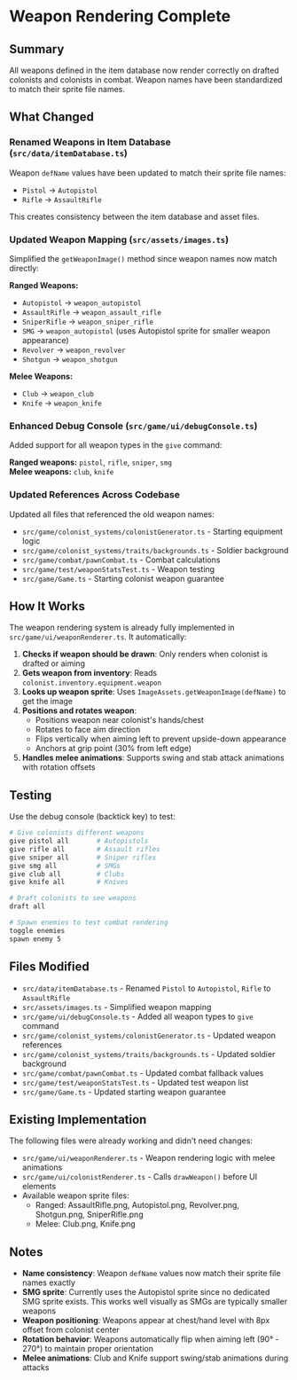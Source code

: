 # Weapon Rendering Complete

## Summary

All weapons defined in the item database now render correctly on drafted colonists and colonists in combat. Weapon names have been standardized to match their sprite file names.

## What Changed

### Renamed Weapons in Item Database (`src/data/itemDatabase.ts`)

Weapon `defName` values have been updated to match their sprite file names:
- `Pistol` → `Autopistol`
- `Rifle` → `AssaultRifle`

This creates consistency between the item database and asset files.

### Updated Weapon Mapping (`src/assets/images.ts`)

Simplified the `getWeaponImage()` method since weapon names now match directly:

**Ranged Weapons:**
- `Autopistol` → `weapon_autopistol`
- `AssaultRifle` → `weapon_assault_rifle`
- `SniperRifle` → `weapon_sniper_rifle`
- `SMG` → `weapon_autopistol` (uses Autopistol sprite for smaller weapon appearance)
- `Revolver` → `weapon_revolver`
- `Shotgun` → `weapon_shotgun`

**Melee Weapons:**
- `Club` → `weapon_club`
- `Knife` → `weapon_knife`

### Enhanced Debug Console (`src/game/ui/debugConsole.ts`)

Added support for all weapon types in the `give` command:

**Ranged weapons:** `pistol`, `rifle`, `sniper`, `smg`  
**Melee weapons:** `club`, `knife`

### Updated References Across Codebase

Updated all files that referenced the old weapon names:
- `src/game/colonist_systems/colonistGenerator.ts` - Starting equipment logic
- `src/game/colonist_systems/traits/backgrounds.ts` - Soldier background
- `src/game/combat/pawnCombat.ts` - Combat calculations
- `src/game/test/weaponStatsTest.ts` - Weapon testing
- `src/game/Game.ts` - Starting colonist weapon guarantee

## How It Works

The weapon rendering system is already fully implemented in `src/game/ui/weaponRenderer.ts`. It automatically:

1. **Checks if weapon should be drawn**: Only renders when colonist is drafted or aiming
2. **Gets weapon from inventory**: Reads `colonist.inventory.equipment.weapon`
3. **Looks up weapon sprite**: Uses `ImageAssets.getWeaponImage(defName)` to get the image
4. **Positions and rotates weapon**: 
   - Positions weapon near colonist's hands/chest
   - Rotates to face aim direction
   - Flips vertically when aiming left to prevent upside-down appearance
   - Anchors at grip point (30% from left edge)
5. **Handles melee animations**: Supports swing and stab attack animations with rotation offsets

## Testing

Use the debug console (backtick key) to test:

```bash
# Give colonists different weapons
give pistol all       # Autopistols
give rifle all        # Assault rifles
give sniper all       # Sniper rifles
give smg all          # SMGs
give club all         # Clubs
give knife all        # Knives

# Draft colonists to see weapons
draft all

# Spawn enemies to test combat rendering
toggle enemies
spawn enemy 5
```

## Files Modified

- `src/data/itemDatabase.ts` - Renamed `Pistol` to `Autopistol`, `Rifle` to `AssaultRifle`
- `src/assets/images.ts` - Simplified weapon mapping
- `src/game/ui/debugConsole.ts` - Added all weapon types to `give` command
- `src/game/colonist_systems/colonistGenerator.ts` - Updated weapon references
- `src/game/colonist_systems/traits/backgrounds.ts` - Updated soldier background
- `src/game/combat/pawnCombat.ts` - Updated combat fallback values
- `src/game/test/weaponStatsTest.ts` - Updated test weapon list
- `src/game/Game.ts` - Updated starting weapon guarantee

## Existing Implementation

The following files were already working and didn't need changes:

- `src/game/ui/weaponRenderer.ts` - Weapon rendering logic with melee animations
- `src/game/ui/colonistRenderer.ts` - Calls `drawWeapon()` before UI elements
- Available weapon sprite files:
  - Ranged: AssaultRifle.png, Autopistol.png, Revolver.png, Shotgun.png, SniperRifle.png
  - Melee: Club.png, Knife.png

## Notes

- **Name consistency**: Weapon `defName` values now match their sprite file names exactly
- **SMG sprite**: Currently uses the Autopistol sprite since no dedicated SMG sprite exists. This works well visually as SMGs are typically smaller weapons
- **Weapon positioning**: Weapons appear at chest/hand level with 8px offset from colonist center
- **Rotation behavior**: Weapons automatically flip when aiming left (90° - 270°) to maintain proper orientation
- **Melee animations**: Club and Knife support swing/stab animations during attacks

